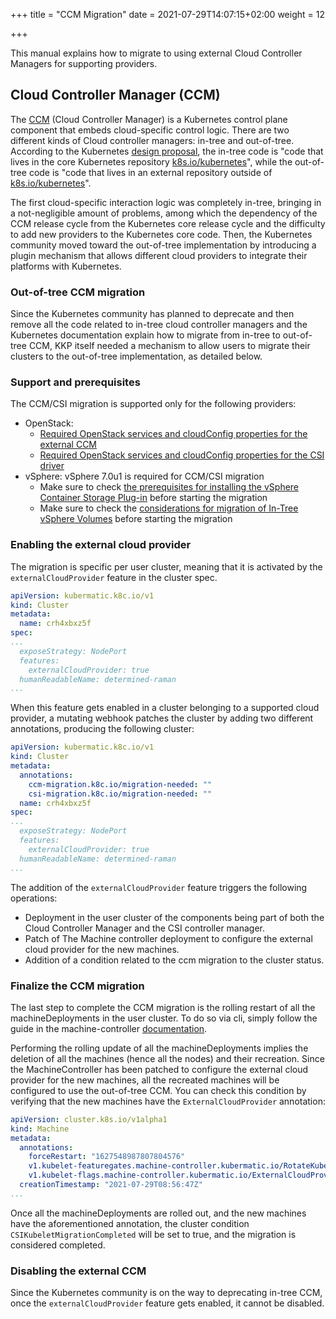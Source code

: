 +++
title = "CCM Migration"
date = 2021-07-29T14:07:15+02:00
weight = 12

+++

This manual explains how to migrate to using external Cloud Controller Managers for supporting providers.

## Cloud Controller Manager (CCM)

The [CCM](https://kubernetes.io/docs/concepts/architecture/cloud-controller/) (Cloud Controller Manager) is a Kubernetes
control plane component that embeds cloud-specific control logic. There are two different kinds of Cloud controller managers:
in-tree and out-of-tree. According to the Kubernetes [design proposal](https://github.com/kubernetes/enhancements/tree/master/keps/sig-cloud-provider/2395-removing-in-tree-cloud-providers),
the in-tree code is "code that lives in the core Kubernetes repository [k8s.io/kubernetes](https://github.com/kubernetes/kubernetes/)",
while the out-of-tree code is "code that lives in an external repository outside of [k8s.io/kubernetes](https://github.com/kubernetes/kubernetes/)".

The first cloud-specific interaction logic was completely in-tree, bringing in a not-negligible amount of problems, 
among which the dependency of the CCM release cycle from the Kubernetes core release cycle and the difficulty to add new providers
to the Kubernetes core code. Then, the Kubernetes community moved toward the out-of-tree implementation by introducing
a plugin mechanism that allows different cloud providers to integrate their platforms with Kubernetes.

### Out-of-tree CCM migration

Since the Kubernetes community has planned to deprecate and then remove all the code related to in-tree cloud
controller managers and the Kubernetes documentation explain how to migrate from in-tree to out-of-tree CCM, KKP itself
needed a mechanism to allow users to migrate their clusters to the out-of-tree implementation, as detailed below.

### Support and prerequisites

The CCM/CSI migration is supported only for the following providers:
* OpenStack: 
  * [Required OpenStack services and cloudConfig properties for the external
    CCM][openstack-ccm-reqs]
  * [Required OpenStack services and cloudConfig properties for the CSI
    driver][openstack-csi-reqs]
* vSphere: vSphere 7.0u1 is required for CCM/CSI migration
  * Make sure to check [the prerequisites for installing the vSphere Container
    Storage Plug-in][vsphere-csi-reqs] before starting the migration
  * Make sure to check the [considerations for migration of In-Tree vSphere
    Volumes][vsphere-csi-considerations] before starting the migration

### Enabling the external cloud provider

The migration is specific per user cluster, meaning that it is activated by the `externalCloudProvider` feature in the
cluster spec.

```yaml
apiVersion: kubermatic.k8c.io/v1
kind: Cluster
metadata:
  name: crh4xbxz5f
spec:
...
  exposeStrategy: NodePort
  features:
    externalCloudProvider: true
  humanReadableName: determined-raman
...
```

When this feature gets enabled in a cluster belonging to a supported cloud provider, a mutating webhook patches the cluster
by adding two different annotations, producing the following cluster:

```yaml
apiVersion: kubermatic.k8c.io/v1
kind: Cluster
metadata:
  annotations:
    ccm-migration.k8c.io/migration-needed: ""
    csi-migration.k8c.io/migration-needed: ""
  name: crh4xbxz5f
spec:
...
  exposeStrategy: NodePort
  features:
    externalCloudProvider: true
  humanReadableName: determined-raman
...
```

The addition of the `externalCloudProvider` feature triggers the following operations:
* Deployment in the user cluster of the components being part of both the Cloud Controller Manager and the CSI controller
manager.
* Patch of The Machine controller deployment to configure the external cloud provider for the new machines.
* Addition of a condition related to the ccm migration to the cluster status.

### Finalize the CCM migration

The last step to complete the CCM migration is the rolling restart of all the machineDeployments in the user cluster. 
To do so via  cli, simply follow the guide in the machine-controller [documentation](https://docs.kubermatic.com/kubeone/v1.5/cheat-sheets/rollout_machinedeployment/).

Performing the rolling update of all the machineDeployments implies the deletion of all the machines (hence all the nodes) and
their recreation. Since the MachineController has been patched to configure the external cloud provider for the new machines,
all the recreated machines will be configured to use the out-of-tree CCM. You can check this condition by verifying that
the new machines have the `ExternalCloudProvider` annotation:

```yaml
apiVersion: cluster.k8s.io/v1alpha1
kind: Machine
metadata:
  annotations:
    forceRestart: "1627548987807804576"
    v1.kubelet-featuregates.machine-controller.kubermatic.io/RotateKubeletServerCertificate: "true"
    v1.kubelet-flags.machine-controller.kubermatic.io/ExternalCloudProvider: "true"
  creationTimestamp: "2021-07-29T08:56:47Z"
...
```

Once all the machineDeployments are rolled out, and the new machines have the aforementioned annotation, the cluster
condition `CSIKubeletMigrationCompleted` will be set to true, and the migration is considered completed.

### Disabling the external CCM

Since the Kubernetes community is on the way to deprecating in-tree CCM, once the `externalCloudProvider` feature gets
enabled, it cannot be disabled.

[openstack-ccm-reqs]: https://github.com/kubernetes/cloud-provider-openstack/blob/721615aa256bbddbd481cfb4a887c3ab180c5563/docs/openstack-cloud-controller-manager/using-openstack-cloud-controller-manager.md
[openstack-csi-reqs]: https://github.com/kubernetes/cloud-provider-openstack/blob/3801bccc264cb75fd8aa0c84785b9385f234c156/docs/cinder-csi-plugin/using-cinder-csi-plugin.md
[vsphere-csi-reqs]: https://docs.vmware.com/en/VMware-vSphere-Container-Storage-Plug-in/2.0/vmware-vsphere-csp-getting-started/GUID-0AB6E692-AA47-4B6A-8CEA-38B754E16567.html
[vsphere-csi-considerations]: https://docs.vmware.com/en/VMware-vSphere-Container-Storage-Plug-in/2.0/vmware-vsphere-csp-getting-started/GUID-968D421F-D464-4E22-8127-6CB9FF54423F.html#considerations-for-migration-of-intree-vsphere-volumes-0

